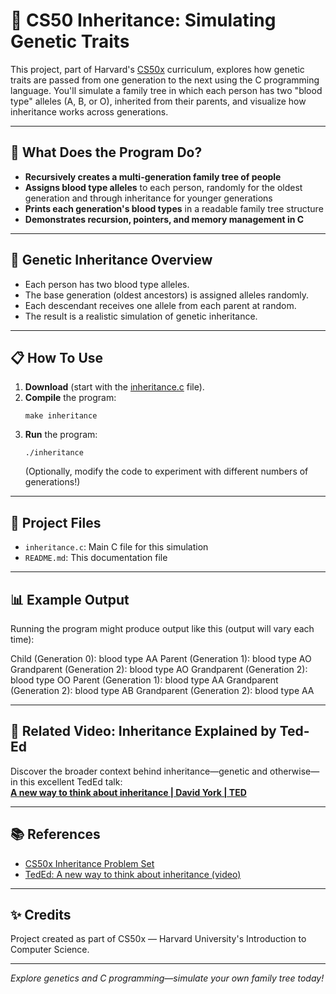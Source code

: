 # 🧬 CS50 Inheritance: Simulating Genetic Traits

This project, part of Harvard's [CS50x](https://cs50.harvard.edu/x/) curriculum, explores how genetic traits are passed from one generation to the next using the C programming language. You'll simulate a family tree in which each person has two "blood type" alleles (A, B, or O), inherited from their parents, and visualize how inheritance works across generations.

---

## 🚀 What Does the Program Do?

- **Recursively creates a multi-generation family tree of people**
- **Assigns blood type alleles** to each person, randomly for the oldest generation and through inheritance for younger generations
- **Prints each generation's blood types** in a readable family tree structure
- **Demonstrates recursion, pointers, and memory management in C**

---

## 🧬 Genetic Inheritance Overview

- Each person has two blood type alleles.
- The base generation (oldest ancestors) is assigned alleles randomly.
- Each descendant receives one allele from each parent at random.
- The result is a realistic simulation of genetic inheritance.

---

## 📋 How To Use

1. **Download** (start with the [inheritance.c](https://cs50.harvard.edu/x/2025/psets/5/inheritance/) file).
2. **Compile** the program:
    ```
    make inheritance
    ```
3. **Run** the program:
    ```
    ./inheritance
    ```
    (Optionally, modify the code to experiment with different numbers of generations!)

---

## 📂 Project Files

- `inheritance.c`: Main C file for this simulation
- `README.md`: This documentation file

---

## 📊 Example Output

Running the program might produce output like this (output will vary each time):

Child (Generation 0): blood type AA
Parent (Generation 1): blood type AO
Grandparent (Generation 2): blood type AO
Grandparent (Generation 2): blood type OO
Parent (Generation 1): blood type AA
Grandparent (Generation 2): blood type AB
Grandparent (Generation 2): blood type AA

---

## 🎥 Related Video: Inheritance Explained by Ted-Ed

Discover the broader context behind inheritance—genetic and otherwise—in this excellent TedEd talk:  
**[A new way to think about inheritance | David York | TED]([https://embed.ted.com/talks/david_york_a_new_way_to_think_about_inheritanc](https://www.youtube.com/watch?v=xfZhb6lmxjk&embeds_referring_euri=https%3A%2F%2Fcs50.harvard.edu%2F&source_ve_path=Mjg2NjY)e)**

---

## 📚 References

- [CS50x Inheritance Problem Set](https://cs50.harvard.edu/x/2025/psets/5/inheritance/)
- [TedEd: A new way to think about inheritance (video)](https://embed.ted.com/talks/david_york_a_new_way_to_think_about_inheritance)

---

## ✨ Credits

Project created as part of CS50x — Harvard University's Introduction to Computer Science.

---

*Explore genetics and C programming—simulate your own family tree today!*
